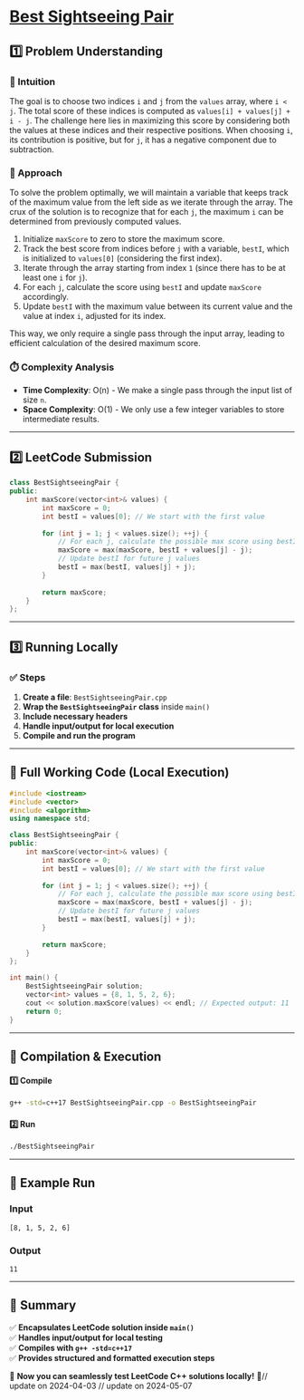 # **[Best Sightseeing Pair](https://leetcode.com/problems/best-sightseeing-pair/description/)**  

## **1️⃣ Problem Understanding**  
### **📌 Intuition**  
The goal is to choose two indices `i` and `j` from the `values` array, where `i < j`. The total score of these indices is computed as `values[i] + values[j] + i - j`. The challenge here lies in maximizing this score by considering both the values at these indices and their respective positions. When choosing `i`, its contribution is positive, but for `j`, it has a negative component due to subtraction.

### **🚀 Approach**  
To solve the problem optimally, we will maintain a variable that keeps track of the maximum value from the left side as we iterate through the array. The crux of the solution is to recognize that for each `j`, the maximum `i` can be determined from previously computed values.

1. Initialize `maxScore` to zero to store the maximum score.
2. Track the best score from indices before `j` with a variable, `bestI`, which is initialized to `values[0]` (considering the first index).
3. Iterate through the array starting from index `1` (since there has to be at least one `i` for `j`).
4. For each `j`, calculate the score using `bestI` and update `maxScore` accordingly.
5. Update `bestI` with the maximum value between its current value and the value at index `i`, adjusted for its index.

This way, we only require a single pass through the input array, leading to efficient calculation of the desired maximum score.

### **⏱️ Complexity Analysis**  
- **Time Complexity**: O(n) - We make a single pass through the input list of size `n`.
- **Space Complexity**: O(1) - We only use a few integer variables to store intermediate results.

---  

## **2️⃣ LeetCode Submission**  
```cpp
class BestSightseeingPair {
public:
    int maxScore(vector<int>& values) {
        int maxScore = 0;
        int bestI = values[0]; // We start with the first value
        
        for (int j = 1; j < values.size(); ++j) {
            // For each j, calculate the possible max score using bestI
            maxScore = max(maxScore, bestI + values[j] - j);
            // Update bestI for future j values
            bestI = max(bestI, values[j] + j);
        }
        
        return maxScore;
    }
};  
```  

---  

## **3️⃣ Running Locally**  
### **✅ Steps**  
1. **Create a file**: `BestSightseeingPair.cpp`  
2. **Wrap the `BestSightseeingPair` class** inside `main()`  
3. **Include necessary headers**  
4. **Handle input/output for local execution**  
5. **Compile and run the program**  

---  

## **📝 Full Working Code (Local Execution)**  
```cpp
#include <iostream>
#include <vector>
#include <algorithm>
using namespace std;

class BestSightseeingPair {
public:
    int maxScore(vector<int>& values) {
        int maxScore = 0;
        int bestI = values[0]; // We start with the first value
        
        for (int j = 1; j < values.size(); ++j) {
            // For each j, calculate the possible max score using bestI
            maxScore = max(maxScore, bestI + values[j] - j);
            // Update bestI for future j values
            bestI = max(bestI, values[j] + j);
        }
        
        return maxScore;
    }
};

int main() {
    BestSightseeingPair solution;
    vector<int> values = {8, 1, 5, 2, 6};
    cout << solution.maxScore(values) << endl; // Expected output: 11
    return 0;
}
```  

---  

## **🔧 Compilation & Execution**  
#### **1️⃣ Compile**  
```bash
g++ -std=c++17 BestSightseeingPair.cpp -o BestSightseeingPair
```  

#### **2️⃣ Run**  
```bash
./BestSightseeingPair
```  

---  

## **🎯 Example Run**  
### **Input**  
```
[8, 1, 5, 2, 6]
```  
### **Output**  
```
11
```  

---  

## **📌 Summary**  
✅ **Encapsulates LeetCode solution inside `main()`**  
✅ **Handles input/output for local testing**  
✅ **Compiles with `g++ -std=c++17`**  
✅ **Provides structured and formatted execution steps**  

🚀 **Now you can seamlessly test LeetCode C++ solutions locally!** 🚀// update on 2024-04-03
// update on 2024-05-07
